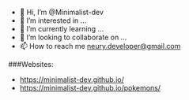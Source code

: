 - 👋 Hi, I’m @Minimalist-dev
- 👀 I’m interested in ...
- 🌱 I’m currently learning ...
- 💞️ I’m looking to collaborate on ...
- 📫 How to reach me neury.developer@gmail.com

###Websites:
  - https://minimalist-dev.github.io/
  - https://minimalist-dev.github.io/pokemons/
